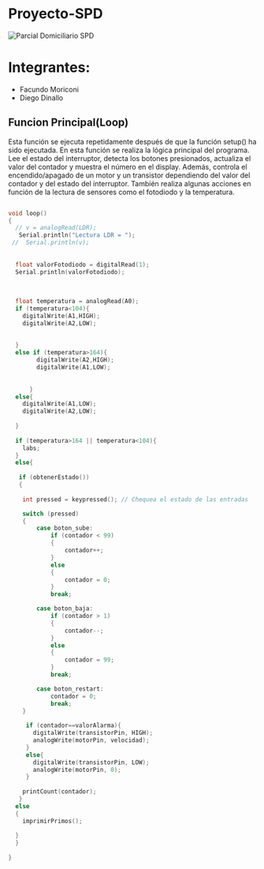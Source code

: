 # Proyecto-SPD
 
![Parcial Domiciliario SPD](https://github.com/Estebamq/EjemploDocumentacion/raw/main/img/ArduinoTinkercad.jpg)


# Integrantes:

- Facundo Moriconi
- Diego Dinallo


## Funcion Principal(Loop)



Esta función se ejecuta repetidamente después de que la función setup() ha sido ejecutada. En esta función se realiza la lógica principal del programa. Lee el estado del interruptor, detecta los botones presionados, actualiza el valor del contador y muestra el número en el display. Además, controla el encendido/apagado de un motor y un transistor dependiendo del valor del contador y del estado del interruptor. También realiza algunas acciones en función de la lectura de sensores como el fotodiodo y la temperatura.


```cpp     

void loop()
{ 
  // v = analogRead(LDR);
   Serial.println("Lectura LDR = ");   
 //  Serial.println(v);
   
  
  float valorFotodiodo = digitalRead(1);
  Serial.println(valorFotodiodo);
  
    
  
  float temperatura = analogRead(A0);
  if (temperatura<104){
    digitalWrite(A1,HIGH);
    digitalWrite(A2,LOW);
    
    
  }
  else if (temperatura>164){
        digitalWrite(A2,HIGH);
    	digitalWrite(A1,LOW);
    	
    	
      }
  else{
    digitalWrite(A1,LOW);
    digitalWrite(A2,LOW);
    
  }
  
  if (temperatura>164 || temperatura<104){
    labs;
  }
  else{
    
   if (obtenerEstado())
   {
    
    int pressed = keypressed(); // Chequea el estado de las entradas

    switch (pressed)
    {
        case boton_sube:
            if (contador < 99)
            {
                contador++;
            }
            else
            {
                contador = 0;
            }
            break;

        case boton_baja:
            if (contador > 1)
            {
                contador--;
            }
            else
            {
                contador = 99;
            }
            break;

        case boton_restart:
            contador = 0;
            break;
    }
     
     if (contador==valorAlarma){
       digitalWrite(transistorPin, HIGH);
  	   analogWrite(motorPin, velocidad); 
     }
     else{
       digitalWrite(transistorPin, LOW);
       analogWrite(motorPin, 0);
     }
  
  	printCount(contador); 
   }
  else
  {
    imprimirPrimos();
   
  }
  }
  
}



```



   


